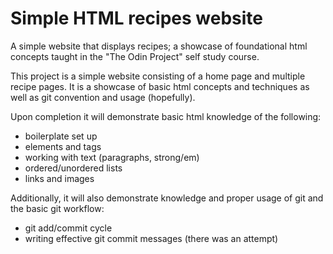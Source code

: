 # Simple HTML recipes website
A simple website that displays recipes; a showcase of foundational html concepts taught in the "The Odin Project" self study course.

This project is a simple website consisting of a home page and multiple recipe pages. It is a showcase of basic html concepts and techniques as well as git convention and usage (hopefully).

Upon completion it will demonstrate basic html knowledge of the following:

- boilerplate set up
- elements and tags
- working with text (paragraphs, strong/em)
- ordered/unordered lists
- links and images

Additionally, it will also demonstrate knowledge and proper usage of git and the basic git workflow:

- git add/commit cycle
- writing effective git commit messages (there was an attempt)
